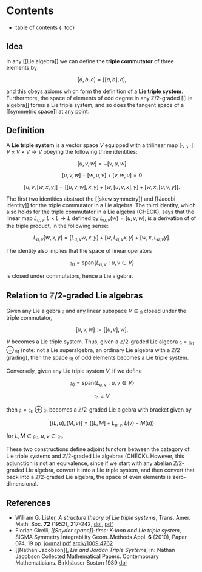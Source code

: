 # Contents
* table of contents
{: toc}

## Idea 

In any [[Lie algebra]] we can define the **triple commutator** of three elements by 

$$ [a,b,c] = [[a,b],c], $$

and this obeys axioms which form the definition of a **Lie triple system**.  Furthermore, the space of elements of odd degree in any $\mathbb{Z}/2$-graded [[Lie algebra]] forms a Lie triple system, and so does the tangent space of a [[symmetric space]] at any point.

## Definition 

A **Lie triple system** is a vector space $V$ equipped with a trilinear map $[\cdot,\cdot,\cdot] \colon V \times V \times V \to V$ obeying the following three identities:

$$ [u,v,w] = -[v,u,w] $$

$$ [u,v,w] + [w,u,v] + [v,w,u] = 0 $$

$$ [u,v,[w,x,y]] = [[u,v,w],x,y] + [w,[u,v,x],y] + [w,x,[u,v,y]]. $$

The first two identities abstract the [[skew symmetry]] and [[Jacobi identity]] for the triple commutator in a Lie algebra. The third identity, which also holds for the triple commutator in a Lie algebra (CHECK), says that the linear map $L_{u,v} \colon L \times L \to L$ defined by $L_{u,v}(w) = [u,v,w]$, is a derivation of of the triple product, in the following sense:

$$ L_{u,v}[w,x,y] = [L_{u,v} w, x, y] + [w, L_{u,v} x, y] + [w, x, L_{u,v} y] .$$

The identity also implies that the space of linear operators 

$$ \mathfrak{g}_0 = \text{span}\{L_{u,v}: u, v \in V \} $$ 

is closed under commutators, hence a Lie algebra.

## Relation to $\mathbb{Z}/2$-graded Lie algebras

Given any Lie algebra $\mathfrak{g}$ and any linear subspace $V \subseteq \mathfrak{g}$ closed under the triple commutator,

$$ [u,v,w] := [[u,v], w] ,$$

$V$ becomes a Lie triple system.  Thus, given a $\mathbb{Z}/2$-graded Lie algebra $\mathfrak{g} = \mathfrak{g}_0 \oplus \mathfrak{g}_1$ (note: not a Lie superalgebra, an ordinary Lie algebra with a $\mathbb{Z}/2$ grading), then the space $\mathfrak{g}_1$ of odd elements becomes a Lie triple system.   

Conversely, given any Lie triple system $V$, if we define 

$$ \mathfrak{g}_0 = \text{span}\{L_{u,v}: u, v \in V \} $$ 

$$ \mathfrak{g}_1 = V $$

then $\mathfrak{g} = \mathfrak{g}_0 \oplus \mathfrak{g}_1$ becomes a $\mathbb{Z}/2$-graded Lie algebra with bracket given by

$$ [(L,u),(M,v)] = ([L,M]+L_{u,v}, L(v) - M(u)) $$

for $L,M \in \mathfrak{g}_0, u,v \in \mathfrak{g}_1$.

These two constructions define adjoint functors between the category of Lie triple systems and $\mathbb{Z}/2$-graded Lie algebras (CHECK).  However, this adjunction is not an equivalence, since if we start with any abelian $\mathbb{Z}/2$-graded Lie algebra, convert it into a Lie triple system, and then convert that back into a $\mathbb{Z}/2$-graded Lie algebra, the space of even elements is zero-dimensional.

## References

* William G. Lister, _A structure theory of Lie triple systems_, Trans. Amer. Math. Soc. __72__ (1952), 217-242, [doi](http://dx,doi.org/10.1090/S0002-9947-1952-0045702-9), [pdf](http://www.ams.org/journals/tran/1952-072-02/S0002-9947-1952-0045702-9/S0002-9947-1952-0045702-9.pdf) 
* Florian Girelli, _[[Snyder space]]-time: K-loop and Lie triple system_, SIGMA Symmetry Integrability Geom. Methods Appl. __6__ (2010), Paper 074, 19 pp. [journal](http://www.emis.de/journals/SIGMA/2010/074) [pdf](http://www.emis.de/journals/SIGMA/2010/074/sigma10-074.pdf) [arxiv/1009.4762](http://arxiv.org/abs/1009.4762)
* [[Nathan Jacobson]], _Lie and Jordan Triple Systems_, In: Nathan Jacobson Collected Mathematical Papers. Contemporary Mathematicians. Birkhäuser Boston 1989 [doi](https://doi.org/10.1007/978-1-4612-3694-8_2)